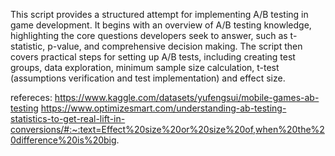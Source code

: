 This script provides a structured attempt for implementing A/B testing in game development. It begins with an overview of A/B testing knowledge, highlighting the core questions developers seek to answer, such as t-statistic, p-value, and comprehensive decision making. The script then covers practical steps for setting up A/B tests, including creating test groups, data exploration, minimum sample size calculation, t-test (assumptions verification and test implementation) and effect size.

refereces:
https://www.kaggle.com/datasets/yufengsui/mobile-games-ab-testing
https://www.optimizesmart.com/understanding-ab-testing-statistics-to-get-real-lift-in-conversions/#:~:text=Effect%20size%20or%20size%20of,when%20the%20difference%20is%20big.

